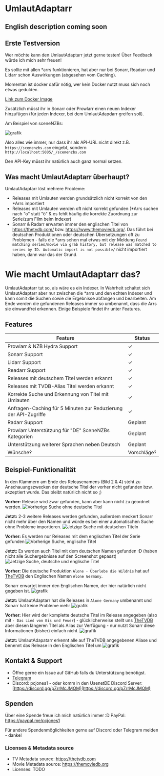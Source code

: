 # UmlautAdaptarr

## English description coming soon

## Erste Testversion
Wer möchte kann den UmlautAdaptarr jetzt gerne testen! Über Feedback würde ich mich sehr freuen!

Es sollte mit allen *arrs funktionieren, hat aber nur bei Sonarr, Readarr und Lidarr schon Auswirkungen (abgesehen vom Caching).

Momentan ist docker dafür nötig, wer kein Docker nutzt muss sich noch etwas gedulden. 

[Link zum Docker Image](https://hub.docker.com/r/pcjones/umlautadaptarr)

Zusätzlich müsst ihr in Sonarr oder Prowlarr einen neuen Indexer hinzufügen (für jeden Indexer, bei dem UmlautAdapdarr greifen soll).

Am Beispiel von sceneNZBs:

![grafik](https://github.com/PCJones/UmlautAdaptarr/assets/377223/07c7ca45-e0e5-4a82-af63-365bb23c55c9)

Also alles wie immer, nur dass ihr als API-URL nicht direkt z.B. `https://scenenzbs.com` eingebt, sondern 
`http://localhost:5005/_/scenenzbs.com`

Den API-Key müsst ihr natürlich auch ganz normal setzen.

## Was macht UmlautAdaptarr überhaupt?
UmlautAdaptarr löst mehrere Probleme:
- Releases mit Umlauten werden grundsätzlich nicht korrekt von den *Arrs importiert
- Releases mit Umlauten werden oft nicht korrekt gefunden (*Arrs suchen nach "o" statt "ö" & es fehlt häufig die korrekte Zuordnung zur Serie/zum Film beim Indexer)
- Sonarr & Radarr erwarten immer den englischen Titel von https://thetvdb.com/ bzw. https://www.themoviedb.org/. Das führt bei deutschen Produktionen oder deutschen Übersetzungen oft zu Problemen - falls die *arrs schon mal etwas mit der Meldung `Found matching series/movie via grab history, but release was matched to series by ID. Automatic import is not possible/` nicht importiert haben, dann war das der Grund.

# Wie macht UmlautAdaptarr das?
UmlautAdaptarr tut so, als wäre es ein Indexer. In Wahrheit schaltet sich UmlautAdaptarr aber nur zwischen die *arrs und den echten Indexer und kann somit die Suchen sowie die Ergebnisse abfangen und bearbeiten.
Am Ende werden die gefundenen Releases immer so umbenannt, dass die Arrs sie einwandfrei erkennen.
Einige Beispiele findet ihr unter Features.


## Features

| Feature                                                           | Status        |
|-------------------------------------------------------------------|---------------|
| Prowlarr & NZB Hydra Support                                                    | ✓|
| Sonarr Support                                         | ✓             |
| Lidarr Support                                                    | ✓|
| Readarr Support                                                   | ✓       |
| Releases mit deutschem Titel werden erkannt   | ✓             |
| Releases mit TVDB-Alias Titel werden erkannt  | ✓             |
| Korrekte Suche und Erkennung von Titel mit Umlauten                            | ✓             |
| Anfragen-Caching für 5 Minuten zur Reduzierung der API-Zugriffe   | ✓             |
| Radarr Support                                                    | Geplant       |
| Prowlarr Unterstützung für "DE" SceneNZBs Kategorien              | Geplant       |
| Unterstützung weiterer Sprachen neben Deutsch                     | Geplant       |
| Wünsche?                                                          | Vorschläge?   |

## Beispiel-Funktionalität
In den Klammern am Ende des Releasenamens (Bild 2 & 4) steht zu Anschauungszwecken der deutsche Titel der vorher nicht gefunden bzw. akzeptiert wurde. Das bleibt natürlich nicht so ;)

**Vorher:** Release wird zwar gefunden, kann aber kann nicht zu geordnet werden.
![Vorherige Suche ohne deutsche Titel](https://github.com/PCJones/UmlautAdaptarr/assets/377223/1fce2909-a36c-4f1b-8497-85903357fee3)

**Jetzt:** 2-3 weitere Releases werden gefunden, außerdem meckert Sonarr nicht mehr über den Namen und würde es bei einer automatischen Suche ohne Probleme importieren.
![Jetzige Suche mit deutschen Titeln](https://github.com/PCJones/UmlautAdaptarr/assets/377223/0edf43ba-2beb-4f22-aaf4-30f9a619dbd6)


**Vorher:** Es werden nur Releases mit dem englischen Titel der Serie gefunden
![Vorherige Suche, englische Titel](https://github.com/PCJones/UmlautAdaptarr/assets/377223/ed7ca0fa-ac36-4584-87ac-b29f32dd9ace)

**Jetzt:**  Es werden auch Titel mit dem deutschen Namen gefunden :D (haben nicht alle Suchergebnisse auf den Screenshot gepasst)
![Jetzige Suche, deutsche und englische Titel](https://github.com/PCJones/UmlautAdaptarr/assets/377223/1c2dbe1a-5943-4fc4-91ef-29708082900e)


**Vorher:** Die deutsche Produktion `Alone - Überlebe die Wildnis` hat auf [TheTVDB](https://thetvdb.com/series/alone-uberlebe-die-wildnis) den Englischen Namen `Alone Germany`.

Sonarr erwartet immer den Englischen Namen, der hier natürlich nicht gegeben ist.
![grafik](https://github.com/PCJones/UmlautAdaptarr/assets/377223/62158f77-ecc2-4747-af85-4b8f94f51ab4)

**Jetzt:** UmlautAdaptarr hat die Releases in `Alone Germany` umbenannt und Sonarr hat keine Probleme mehr
![grafik](https://github.com/PCJones/UmlautAdaptarr/assets/377223/57539ffc-b8a6-4255-a7f8-03079c10b1e8)

**Vorher:** Hier wird der komplette deutsche Titel im Release angegeben (also mit `- Das Lied von Eis und Feuer`) - glücklicherweise stellt uns [TheTVDB](https://thetvdb.com/series/game-of-thrones) aber diesen längeren Titel als Alias zur Verfügung - nur nutzt Sonarr diese Informationen (bisher) einfach nicht.
![grafik](https://github.com/PCJones/UmlautAdaptarr/assets/377223/8f3297bd-ebe4-42de-b4e6-952882c8b902)

**Jetzt:** UmlautAdapatarr erkennt alle auf TheTVDB angegebenen Aliase und benennt das Release in den Englischen Titel um
![grafik](https://github.com/PCJones/UmlautAdaptarr/assets/377223/52f0caf5-6e9d-442e-9018-ba29f954a890)

## Kontakt & Support
- Öffne gerne ein Issue auf GitHub falls du Unterstützung benötigst.
- [Telegram](https://t.me/pc_jones)
- Discord: pcjones1 - oder komm in den UsenetDE Discord Server: [https://discord.gg/pZrrMcJMQM](https://discord.gg/pZrrMcJMQM)

## Spenden
Über eine Spende freue ich mich natürlich immer :D
PayPal: https://paypal.me/pcjones1

Für andere Spendenmöglichkeiten gerne auf Discord oder Telegram melden - danke!

### Licenses & Metadata source
- TV Metadata source: https://thetvdb.com
- Movie Metadata source: https://themoviedb.org
- Licenses: TODO

